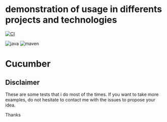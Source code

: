 # demonstration of usage in differents projects and technologies

[![CI](https://github.com/metaXIII/cucumber-demo/actions/workflows/maven.yml/badge.svg)](https://github.com/metaXIII/cucumber-demo/actions/workflows/maven.yml)

![java](https://img.shields.io/badge/java-21-green)
![maven](https://img.shields.io/badge/maven-3.9.9-blue)

# Cucumber 


## Disclaimer

These are some tests that i do most of the times.
If you want to take more examples, do not hesitate to contact me with the issues to propose your idea.

Thanks
